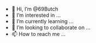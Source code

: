- 👋 Hi, I’m @69Butch
- 👀 I’m interested in ...
- 🌱 I’m currently learning ...
- 💞️ I’m looking to collaborate on ...
- 📫 How to reach me ...

<!---
69Butch/69Butch is a ✨ special ✨ repository because its `README.md` (this file) appears on your GitHub profile.
You can click the Preview link to take a look at your changes.
--->
